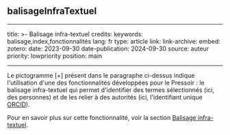 ## balisageInfraTextuel

---
title: >-
   Balisage infra-textuel
credits:
keywords: balisage,index,fonctionnalités
lang: fr
type: article
link:
link-archive:
embed:
zotero:
date: 2023-09-30
date-publication: 2024-09-30
source: auteur
priority: lowpriority
position: main

---

Le pictogramme [+] présent dans le paragraphe ci-dessus indique l'utilisation d'une des fonctionnalités développées pour le Pressoir : le balisage infra-textuel qui permet d'identifier des termes sélectionnés (ici, des personnes) et de les relier à des autorités (ici, l'identifiant unique [ORCID](https://orcid.org/)).

Pour en savoir plus sur cette fonctionnalité, voir la section [Balisage infra-textuel](chapitre2.html#balisage-infra-textuel).
